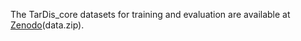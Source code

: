 The TarDis_core datasets for training and evaluation are available at [Zenodo](https://zenodo.org/records/17156565)(data.zip).
